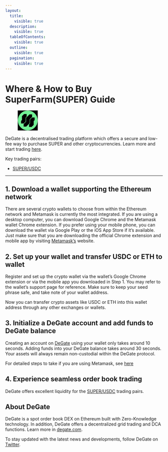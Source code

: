 ```yaml
---
layout:
  title:
    visible: true
  description:
    visible: true
  tableOfContents:
    visible: true
  outline:
    visible: true
  pagination:
    visible: true
---
```


# Where & How to Buy SuperFarm(SUPER) Guide

<figure><img src="../.gitbook/assets/super_0xe53ec727dbdeb9e2d5456c3be40cff031ab40a551716285168846.jpg" alt="SUPER" width="64"><figcaption></figcaption></figure>

DeGate is a decentralised trading platform which offers a secure and low-fee way to purchase SUPER and other cryptocurrencies. Learn more and start trading [here](https://app.degate.com/trade/USDC/0xe53ec727dbdeb9e2d5456c3be40cff031ab40a55?utm_source=howtobuy).&#x20;

Key trading pairs:

* [SUPER/USDC](https://app.degate.com/trade/USDC/0xe53ec727dbdeb9e2d5456c3be40cff031ab40a55?utm_source=howtobuy)

***

## 1. Download a wallet supporting the Ethereum network

There are several crypto wallets to choose from within the Ethereum network and Metamask is currently the most integrated. If you are using a desktop computer, you can download Google Chrome and the Metamask wallet Chrome extension. If you prefer using your mobile phone, you can download the wallet via Google Play or the iOS App Store if it’s available. Just make sure that you are downloading the official Chrome extension and mobile app by visiting [Metamask’s](https://metamask.io/) website.

## 2. Set up your wallet and transfer USDC or ETH to wallet

Register and set up the crypto wallet via the wallet’s Google Chrome extension or via the mobile app you downloaded in Step 1. You may refer to the wallet’s support page for reference. Make sure to keep your seed phrase safe, and take note of your wallet address.&#x20;

Now you can transfer crypto assets like USDC or ETH into this wallet address through any other exchanges or wallets.

## 3. Initialize a DeGate account and add funds to DeGate balance

Creating an account on [DeGate](https://app.degate.com/?utm_source=SUPER_howtobuy) using your wallet only takes around 10 seconds. Adding funds into your DeGate balance takes around 30 seconds. Your assets will always remain non-custodial within the DeGate protocol.

For detailed steps to take if you are using Metamask, see [here](https://docs.degate.com/v/product_en/main-features/wallet-connectivity/metamask)

## 4. Experience seamless order book trading

DeGate offers excellent liquidity for the [SUPER/USDC](https://app.degate.com/trade/USDC/0xe53ec727dbdeb9e2d5456c3be40cff031ab40a55?utm_source=howtobuy) trading pairs.&#x20;

## About DeGate

DeGate is a spot order book DEX on Ethereum built with Zero-Knowledge technology. In addition, DeGate offers a decentralized grid trading and DCA functions.  Learn more in [degate.com](https://degate.com/?utm_source=SUPER_howtobuy).

To stay updated with the latest news and developments, follow DeGate on [Twitter](https://twitter.com/degatedex).
